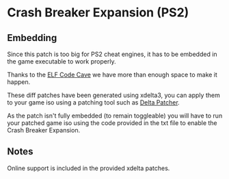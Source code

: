 # Crash Breaker Expansion (PS2)

## Embedding

Since this patch is too big for PS2 cheat engines, it has to be embedded in the game executable to work properly.

Thanks to the [ELF Code Cave](https://github.com/Nahelam/PS2-Game-Mods/tree/main/Burnout%203%20Takedown/ELF%20Code%20Cave) we have more than enough space to make it happen.

These diff patches have been generated using xdelta3, you can apply them to your game iso using a patching tool such as [Delta Patcher](https://github.com/marco-calautti/DeltaPatcher/releases/latest).

As the patch isn't fully embedded (to remain toggleable) you will have to run your patched game iso using the code provided in the txt file to enable the Crash Breaker Expansion.

## Notes

Online support is included in the provided xdelta patches.
